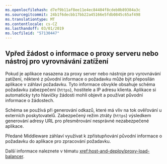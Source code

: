 ```yaml
---
ms.openlocfilehash: d7ef9b11af8ee11e4ec84404f8cdeb0b89384a3c
ms.sourcegitcommit: 24b1f6decbb17bb22a45166e5fdb0845c65af498
ms.translationtype: MT
ms.contentlocale: cs-CZ
ms.lasthandoff: 03/01/2019
ms.locfileid: "57130447"
---
```

## <a name="forward-request-information-with-a-proxy-or-load-balancer"></a>Vpřed žádost o informace o proxy serveru nebo nástroj pro vyrovnávání zatížení

Pokud je aplikace nasazena za proxy server nebo nástroje pro vyrovnávání zatížení, některé z původní informace o požadavku může být přeposílán aplikace v záhlaví požadavku. Tyto informace obvykle obsahuje schéma požadavku zabezpečení (`https`), hostitele a IP adresu klienta. Aplikace si automaticky tyto hlavičky žádosti mohli objevit a používat původní informace o žádostech.

Schéma se používá při generování odkazů, které má vliv na tok ověřování u externích poskytovatelů. Zabezpečený režim ztráty (`https`) výsledkem generování adresy URL pro přesměrování nesprávné nezabezpečené aplikace.

Předané Middleware záhlaví využívat k zpřístupňování původní informace o požadavku do aplikace pro zpracování požadavku.

Další informace naleznete v tématu <xref:host-and-deploy/proxy-load-balancer>.
